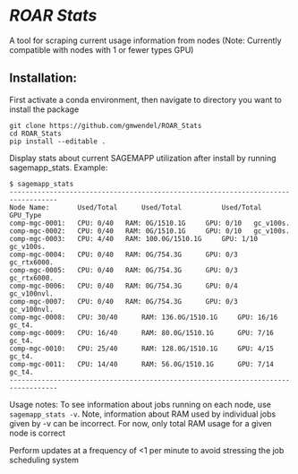 # *ROAR Stats*

A tool for scraping current usage information from nodes
(Note: Currently compatible with nodes with 1 or fewer types GPU)


## Installation:

First activate a conda environment, then navigate to directory you want to install the package
```
git clone https://github.com/gmwendel/ROAR_Stats
cd ROAR_Stats
pip install --editable .
```

Display stats about current SAGEMAPP utilization after install
by running sagemapp_stats. Example:
```
$ sagemapp_stats
----------------------------------------------------------------------------------
Node Name:  	 Used/Total 	 Used/Total 	 	 Used/Total 	 GPU_Type
comp-mgc-0001: 	 CPU: 0/40 	 RAM: 0G/1510.1G 	 GPU: 0/10 	 gc_v100s.
comp-mgc-0002: 	 CPU: 0/40 	 RAM: 0G/1510.1G 	 GPU: 0/10 	 gc_v100s.
comp-mgc-0003: 	 CPU: 4/40 	 RAM: 100.0G/1510.1G 	 GPU: 1/10 	 gc_v100s.
comp-mgc-0004: 	 CPU: 0/40 	 RAM: 0G/754.3G 	 GPU: 0/3 	 gc_rtx6000.
comp-mgc-0005: 	 CPU: 0/40 	 RAM: 0G/754.3G 	 GPU: 0/3 	 gc_rtx6000.
comp-mgc-0006: 	 CPU: 0/40 	 RAM: 0G/754.3G 	 GPU: 0/4 	 gc_v100nvl.
comp-mgc-0007: 	 CPU: 0/40 	 RAM: 0G/754.3G 	 GPU: 0/3 	 gc_v100nvl.
comp-mgc-0008: 	 CPU: 30/40 	 RAM: 136.0G/1510.1G 	 GPU: 16/16 	 gc_t4.
comp-mgc-0009: 	 CPU: 16/40 	 RAM: 80.0G/1510.1G 	 GPU: 7/16 	 gc_t4.
comp-mgc-0010: 	 CPU: 25/40 	 RAM: 128.0G/1510.1G 	 GPU: 4/15 	 gc_t4.
comp-mgc-0011: 	 CPU: 14/40 	 RAM: 56.0G/1510.1G 	 GPU: 7/14 	 gc_t4.
----------------------------------------------------------------------------------

```

Usage notes:
To see information about jobs running on each node, use ```sagemapp_stats -v```.  Note, 
information about RAM used by individual jobs given by -v can be incorrect.  For now, only total RAM usage for a given node is
correct


Perform updates at a frequency of <1 per minute to avoid stressing the job scheduling system
